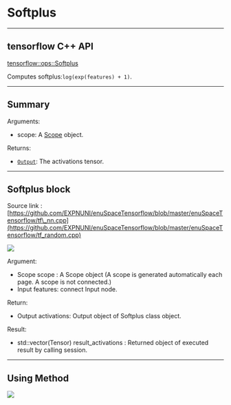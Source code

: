 # Softplus

---

## tensorflow C++ API

[tensorflow::ops::Softplus](https://www.tensorflow.org/api_docs/cc/class/tensorflow/ops/softplus)

Computes softplus:`log(exp(features) + 1)`.

---

## Summary

Arguments:

* scope: A [Scope](https://www.tensorflow.org/api_docs/cc/class/tensorflow/scope.html#classtensorflow_1_1_scope) object.

Returns:

* [`Output`](https://www.tensorflow.org/api_docs/cc/class/tensorflow/output.html#classtensorflow_1_1_output): The activations tensor.

---

## Softplus block

Source link : [https://github.com/EXPNUNI/enuSpaceTensorflow/blob/master/enuSpaceTensorflow/tf\_nn.cpp](https://github.com/EXPNUNI/enuSpaceTensorflow/blob/master/enuSpaceTensorflow/tf_random.cpp)

![](/nn-ops/Softplus1.jpg)

Argument:

* Scope scope : A Scope object \(A scope is generated automatically each page. A scope is not connected.\)
* Input features: connect  Input node.

Return:

* Output activations: Output object of Softplus class object.

Result:

* std::vector\(Tensor\) result\_activations : Returned object of executed result by calling session.

---

## Using Method

![](/nn-ops/Softplus2.jpg)

